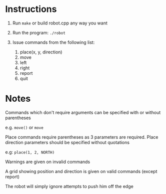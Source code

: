 <h1> Instructions </h1>

1. Run `make` or build robot.cpp any way you want

2. Run the program: `./robot`

3. Issue commands from the following list:
    1. place(x, y, direction)
    2. move
    3. left
    4. right
    5. report
    6. quit

<h1> Notes </h1>

Commands which don't require arguments can be specified with or without parentheses

e.g. `move()` or `move`

Place commands require parentheses as 3 parameters are required. Place direction parameters should be specified without quotations

e.g: `place(1, 2, NORTH)`

Warnings are given on invalid commands

A grid showing position and direction is given on valid commands (except report)

The robot will simply ignore attempts to push him off the edge
